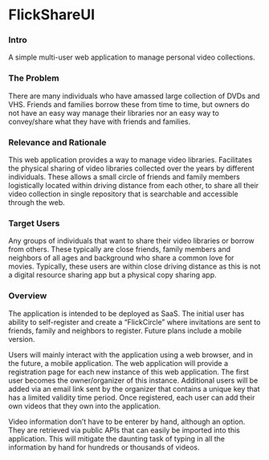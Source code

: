 # FlickShareUI

### Intro

A simple multi-user web application to manage personal video collections.

### The Problem

There are many individuals who have amassed large collection of DVDs and VHS. Friends and families borrow these from time to time, but owners do not have an easy way manage their libraries nor an easy way to convey/share what they have with friends and families.

### Relevance and Rationale

This web application provides a way to manage video libraries. Facilitates the physical sharing of video libraries collected over the years by different individuals.  These allows a small circle of friends and family members logistically located within driving distance from each other, to share all their video collection in single repository that is searchable and accessible through the web.  

### Target Users

Any groups of individuals that want to share their video libraries or borrow from others. These typically are close friends, family members and neighbors of all ages and background who share a common love for movies.  Typically, these users are within close driving distance as this is not a digital resource sharing app but a physical copy sharing app.

### Overview

The application is intended to be deployed as SaaS.   The initial user has ability to self-register and create a “FlickCircle” where invitations are sent to friends, family and neighbors to register.  Future plans include a mobile version.  

Users will mainly interact with the application using a web browser, and in the future, a mobile application.  The web application will provide a registration page for each new instance of this web application.  The first user becomes the owner/organizer of this instance.  Additional users will be added via an email link sent by the organizer that contains a unique key that has a limited validity time period.  Once registered, each user can add their own videos that they own into the application.

Video information don’t have to be enterer by hand, although an option. They are retrieved via public APIs that can easily be imported into this application.  This will mitigate the daunting task of typing in all the information by hand for hundreds or thousands of videos.
